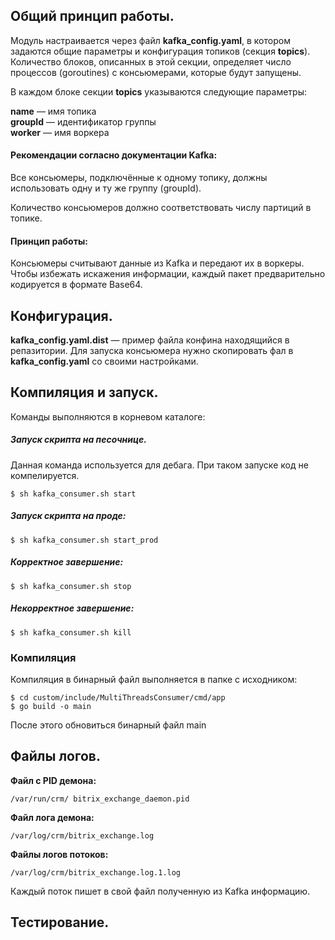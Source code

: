 ## Общий принцип работы.

Модуль настраивается через файл **kafka_config.yaml**, в котором задаются общие параметры и конфигурация топиков (секция **topics**). Количество блоков, описанных в этой секции, определяет число процессов (goroutines) с консьюмерами, которые будут запущены.

В каждом блоке секции **topics** указываются следующие параметры:

 **name** — имя топика  
 **groupId** — идентификатор группы  
 **worker** — имя воркера


#### Рекомендации согласно документации Kafka:

 Все консьюмеры, подключённые к одному топику, должны использовать одну и ту же группу (groupId).

 Количество консьюмеров должно соответствовать числу партиций в топике.


#### Принцип работы:

Консьюмеры считывают данные из Kafka и передают их в воркеры. Чтобы избежать искажения информации, каждый пакет предварительно кодируется в формате Base64.



## Конфигурация.
**kafka_config.yaml.dist** — пример файла конфина находящийся в репазитории. Для запуска консьюмера нужно скопировать фал в  **kafka_config.yaml** со своими настройками.

## Компиляция и запуск.

Команды выполняются в корневом каталоге:

##### Запуск скрипта на песочнице. 
Данная команда используется для дебага. При таком запуске код не компелируется.
```
$ sh kafka_consumer.sh start
```

##### Запуск скрипта на проде: 
```
$ sh kafka_consumer.sh start_prod
```

##### Корректное завершение:
```
$ sh kafka_consumer.sh stop
```

##### Некорректное завершение:
```
$ sh kafka_consumer.sh kill
```

### Компиляция

Компиляция в бинарный файл выполняется в папке с исходником:
```
$ cd custom/include/MultiThreadsConsumer/cmd/app
$ go build -o main
```
После этого обновиться бинарный файл main


## Файлы логов.
**Файл с PID демона:** 
```
/var/run/crm/ bitrix_exchange_daemon.pid 
```
**Файл лога демона:** 
```
/var/log/crm/bitrix_exchange.log 
```
**Файлы логов потоков:** 
```
/var/log/crm/bitrix_exchange.log.1.log 
```
Каждый поток пишет в свой файл полученную из Kafka информацию.



## Тестирование.
